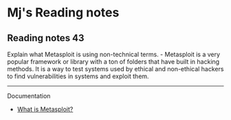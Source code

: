 # Mj's Reading notes 

## Reading notes 43

Explain what Metasploit is using non-technical terms. 
    - Metasploit is a very popular framework or library with a ton of folders that have built in hacking methods. It is a way to test systems used by ethical and non-ethical hackers to find vulnerabilities in systems and exploit them.

---
Documentation
- [What is Metasploit?](https://www.csoonline.com/article/567067/what-is-metasploit-and-how-to-use-this-popular-hacking-tool.html)